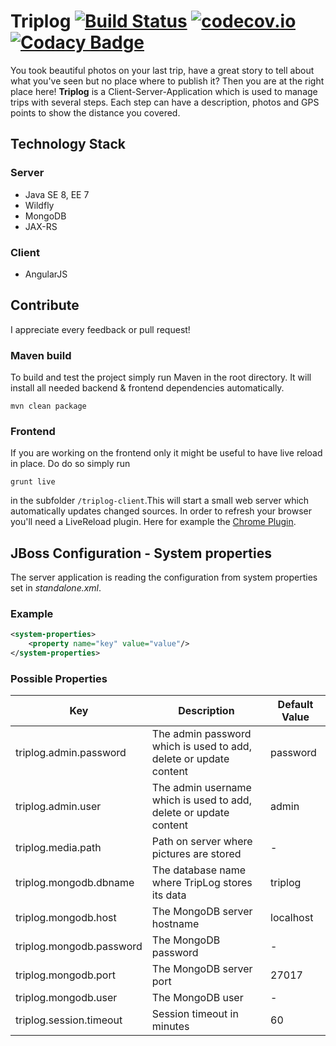 # Triplog [![Build Status](https://travis-ci.org/nioe/triplog.svg?branch=master)](https://travis-ci.org/nioe/triplog) [![codecov.io](https://codecov.io/github/nioe/triplog/coverage.svg?branch=master)](https://codecov.io/github/nioe/triplog?branch=master) [![Codacy Badge](https://api.codacy.com/project/badge/grade/786fe941b5b640089e53a4a280a60ffe)](https://www.codacy.com/app/noe/triplog) #

You took beautiful photos on your last trip, have a great story to tell about what you've seen but no place where to publish it?
Then you are at the right place here! __Triplog__ is a Client-Server-Application which is used to manage trips with several steps.
Each step can have a description, photos and GPS points to show the distance you covered.

## Technology Stack ##

### Server ###
* Java SE 8, EE 7
* Wildfly
* MongoDB
* JAX-RS

### Client ###
* AngularJS

## Contribute ##
I appreciate every feedback or pull request!

### Maven build ###
To build and test the project simply run Maven in the root directory. It will install all needed backend & frontend dependencies automatically.
```shell
mvn clean package
```
### Frontend ###
If you are working on the frontend only it might be useful to have live reload in place. Do do so simply run
```shell
grunt live
```
in the subfolder ``/triplog-client``.This will start a small web server which automatically updates changed sources. In order to refresh your browser you'll need a LiveReload plugin.
Here for example the [Chrome Plugin](https://chrome.google.com/webstore/detail/livereload/jnihajbhpnppcggbcgedagnkighmdlei).


## JBoss Configuration - System properties ##
The server application is reading the configuration from system properties set in *standalone.xml*.

### Example ###
```xml
<system-properties>  
    <property name="key" value="value"/>  
</system-properties>  
```

### Possible Properties ###
|Key|Description|Default Value|
|---|---|---|
|triplog.admin.password|The admin password which is used to add, delete or update content|password|
|triplog.admin.user|The admin username which is used to add, delete or update content|admin|
|triplog.media.path|Path on server where pictures are stored|-|
|triplog.mongodb.dbname|The database name where TripLog stores its data|triplog|
|triplog.mongodb.host|The MongoDB server hostname|localhost|
|triplog.mongodb.password|The MongoDB password|-|
|triplog.mongodb.port|The MongoDB server port|27017|
|triplog.mongodb.user|The MongoDB user|-|
|triplog.session.timeout|Session timeout in minutes|60|
